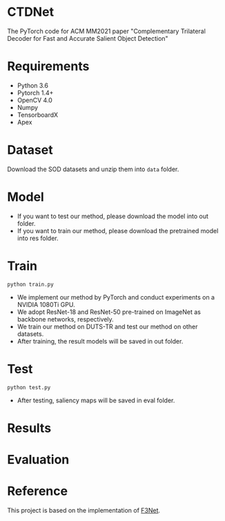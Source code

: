 # CTDNet
The PyTorch code for ACM MM2021 paper "Complementary Trilateral Decoder for Fast and Accurate Salient Object Detection"

# Requirements
- Python 3.6
- Pytorch 1.4+
- OpenCV 4.0
- Numpy
- TensorboardX
- Apex

# Dataset
Download the SOD datasets and unzip them into ```data``` folder.

# Model
- If you want to test our method, please download the model into out folder.
- If you want to train our method, please download the pretrained model into res folder.

# Train
```shell script
python train.py
```
- We implement our method by PyTorch and conduct experiments on a NVIDIA 1080Ti GPU. 
- We adopt ResNet-18 and ResNet-50 pre-trained on ImageNet as backbone networks, respectively.
- We train our method on DUTS-TR and test our method on other datasets.
- After training, the result models will be saved in out folder.

# Test
```shell script
python test.py
```
- After testing, saliency maps will be saved in eval folder.

# Results

# Evaluation

# Reference
This project is based on the implementation of [F3Net](https://github.com/weijun88/F3Net).
